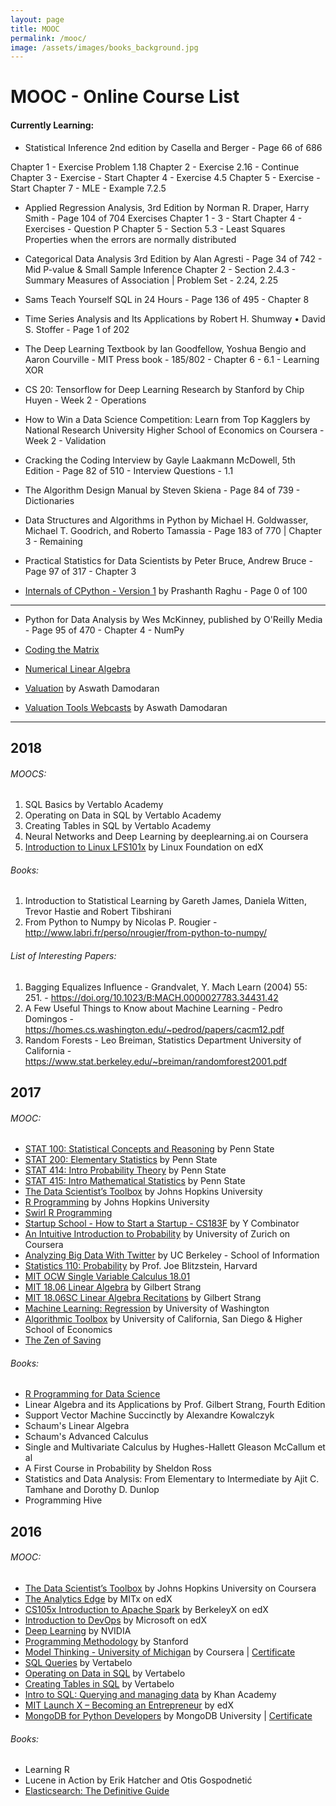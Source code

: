 ```yaml
---
layout: page
title: MOOC
permalink: /mooc/
image: /assets/images/books_background.jpg
---
```


# MOOC - Online Course List

#### Currently Learning:

- Statistical Inference 2nd edition by Casella and Berger - Page 66 of 686

Chapter 1 - Exercise Problem 1.18
Chapter 2 - Exercise 2.16 - Continue
Chapter 3 - Exercise - Start
Chapter 4 - Exercise 4.5
Chapter 5 - Exercise - Start
Chapter 7 - MLE - Example 7.2.5


- Applied Regression Analysis, 3rd Edition by Norman R. Draper, Harry Smith - Page 104 of 704
Exercises Chapter 1 - 3 - Start
Chapter 4 - Exercises - Question P
Chapter 5 - Section 5.3 - Least Squares Properties when the errors are normally distributed

- Categorical Data Analysis 3rd Edition by Alan Agresti - Page 34 of 742 - Mid P-value & Small Sample Inference
Chapter 2 - Section 2.4.3 - Summary Measures of Association | Problem Set - 2.24, 2.25

- Sams Teach Yourself SQL in 24 Hours - Page 136 of 495 - Chapter 8

- Time Series Analysis and Its Applications by Robert H. Shumway • David S. Stoffer - Page 1 of 202


- The Deep Learning Textbook by Ian Goodfellow, Yoshua Bengio and Aaron Courville - MIT Press book - 185/802 - Chapter 6 - 6.1 - Learning XOR

- CS 20: Tensorflow for Deep Learning Research by Stanford by Chip Huyen - Week 2 - Operations

- How to Win a Data Science Competition: Learn from Top Kagglers by National Research University Higher School of Economics on Coursera - Week 2 - Validation

- Cracking the Coding Interview by Gayle Laakmann McDowell, 5th Edition - Page 82 of 510 - Interview Questions - 1.1

- The Algorithm Design Manual by Steven Skiena - Page 84 of 739 - Dictionaries

- Data Structures and Algorithms in Python by Michael H. Goldwasser, Michael T. Goodrich, and Roberto Tamassia - Page 183 of 770 | Chapter 3 - Remaining

- Practical Statistics for Data Scientists by Peter Bruce, Andrew Bruce - Page 97 of 317 - Chapter 3

- [Internals of CPython - Version 1](https://intopython.com/) by Prashanth Raghu - Page 0 of 100
-----------------------------------------------------------------------------------------------------------------------------

- Python for Data Analysis by Wes McKinney, published by O'Reilly Media - Page 95 of 470 - Chapter 4 - NumPy




- [Coding the Matrix](https://cs.brown.edu/video/channels/coding-matrix-fall-2014/)
- [Numerical Linear Algebra](https://github.com/fastai/numerical-linear-algebra)






- [Valuation](https://www.youtube.com/playlist?list=PLUkh9m2BorqkNzSSPrCDkO2jlufVCinVw) by Aswath Damodaran
- [Valuation Tools Webcasts](https://www.youtube.com/playlist?list=PLUkh9m2BorqmRAGzJb5OIvTAKZZu9HWF-) by Aswath Damodaran
------------------------------------------------------------------------------------------------------------------------------

## 2018

###### MOOCS:
1. SQL Basics by Vertablo Academy
2. Operating on Data in SQL by Vertablo Academy
3. Creating Tables in SQL by Vertablo Academy
4. Neural Networks and Deep Learning by deeplearning.ai on Coursera
5. [Introduction to Linux LFS101x](https://www.edx.org/course/introduction-linux-linuxfoundationx-lfs101x-1) by Linux Foundation on edX


###### Books:
1. Introduction to Statistical Learning by Gareth James, Daniela Witten, Trevor Hastie and Robert Tibshirani
2. From Python to Numpy by Nicolas P. Rougier - http://www.labri.fr/perso/nrougier/from-python-to-numpy/

###### List of Interesting Papers:
1. Bagging Equalizes Influence - Grandvalet, Y. Mach Learn (2004) 55: 251. - https://doi.org/10.1023/B:MACH.0000027783.34431.42
2. A Few Useful Things to Know about Machine Learning - Pedro Domingos - https://homes.cs.washington.edu/~pedrod/papers/cacm12.pdf
3. Random Forests - Leo Breiman, Statistics Department University of California - https://www.stat.berkeley.edu/~breiman/randomforest2001.pdf

## 2017

###### MOOC:
- [STAT 100: Statistical Concepts and Reasoning](https://onlinecourses.science.psu.edu/statprogram/stat100) by Penn State
- [STAT 200: Elementary Statistics](https://onlinecourses.science.psu.edu/statprogram/stat200) by Penn State
- [STAT 414: Intro Probability Theory](https://onlinecourses.science.psu.edu/stat414/) by Penn State
- [STAT 415: Intro Mathematical Statistics](https://onlinecourses.science.psu.edu/stat414/node/213) by Penn State
- [The Data Scientist’s Toolbox](https://www.coursera.org/learn/data-scientists-tools) by Johns Hopkins University
- [R Programming](https://www.coursera.org/learn/r-programming) by Johns Hopkins University
- [Swirl R Programming](http://swirlstats.com/)
- [Startup School - How to Start a Startup - CS183F](https://www.youtube.com/playlist?list=PLoROMvodv4rNpMrTeeh-627Lajh6uSUgY) by Y Combinator
- [An Intuitive Introduction to Probability](https://www.coursera.org/learn/introductiontoprobability) by University of Zurich on Coursera
- [Analyzing Big Data With Twitter](https://www.youtube.com/playlist?list=PLE8C1256A28C1487F) by UC Berkeley - School of Information
- [Statistics 110: Probability](https://projects.iq.harvard.edu/stat110/home) by Prof. Joe Blitzstein, Harvard
- [MIT OCW Single Variable Calculus 18.01](https://www.youtube.com/playlist?list=PL590CCC2BC5AF3BC1)
- [MIT 18.06 Linear Algebra](https://www.youtube.com/playlist?list=PLE7DDD91010BC51F8) by Gilbert Strang 
- [MIT 18.06SC Linear Algebra Recitations](https://www.youtube.com/playlist?list=PL221E2BBF13BECF6C) by Gilbert Strang 
- [Machine Learning: Regression](https://www.coursera.org/learn/ml-regression) by University of Washington
- [Algorithmic Toolbox](https://www.coursera.org/learn/algorithmic-toolbox/) by University of California, San Diego & Higher School of Economics
- [The Zen of Saving](https://app.novoed.com/zen-of-saving-1)

###### Books:
- [R Programming for Data Science](https://leanpub.com/rprogramming)
- Linear Algebra and its Applications by Prof. Gilbert Strang, Fourth Edition
- Support Vector Machine Succinctly by Alexandre Kowalczyk
- Schaum's Linear Algebra
- Schaum's Advanced Calculus
- Single and Multivariate Calculus by Hughes-Hallett Gleason McCallum et al
- A First Course in Probability by Sheldon Ross
- Statistics and Data Analysis: From Elementary to Intermediate by Ajit C. Tamhane and Dorothy D. Dunlop
- Programming Hive




## 2016

###### MOOC:
- [The Data Scientist’s Toolbox](https://www.coursera.org/learn/data-scientists-tools) by Johns Hopkins University on Coursera
- [The Analytics Edge](https://www.edx.org/course/analytics-edge-mitx-15-071x-2) by MITx on edX
- [CS105x Introduction to Apache Spark](https://courses.edx.org/courses/course-v1:BerkeleyX+CS105x+1T2016) by BerkeleyX on edX
- [Introduction to DevOps](https://www.edx.org/course/introduction-devops-microsoft-dev212x) by Microsoft on edX
- [Deep Learning](https://developer.nvidia.com/deep-learning-courses) by NVIDIA
- [Programming Methodology](https://see.stanford.edu/Course/CS106A) by Stanford
- [Model Thinking - University of Michigan](https://www.coursera.org/learn/model-thinking) by Coursera | [Certificate](https://github.com/KartikKannapur/kartikkannapur.github.io/blob/master/mooc_certificates/Model_Thinking_Coursera_Michigan.png)
- [SQL Queries](https://academy.vertabelo.com/course/sql-queries) by Vertabelo
- [Operating on Data in SQL](https://academy.vertabelo.com/course/operating-on-data-in-sql) by Vertabelo
- [Creating Tables in SQL](https://academy.vertabelo.com/course/creating-tables-in-sql) by Vertabelo
- [Intro to SQL: Querying and managing data](https://www.khanacademy.org/computing/computer-programming/sql) by Khan Academy
- [MIT Launch X – Becoming an Entrepreneur](https://www.edx.org/course/becoming-entrepreneur-mitx-launch-x) by edX
- [MongoDB for Python Developers](https://university.mongodb.com/courses/M101P/about) by MongoDB University | [Certificate](https://github.com/KartikKannapur/kartikkannapur.github.io/blob/master/mooc_certificates/MongoDB_M101P_Certificate.pdf)

###### Books:
- Learning R
- Lucene in Action by Erik Hatcher and Otis Gospodnetić
- [Elasticsearch: The Definitive Guide](https://www.elastic.co/guide/en/elasticsearch/guide/current/index.html)
